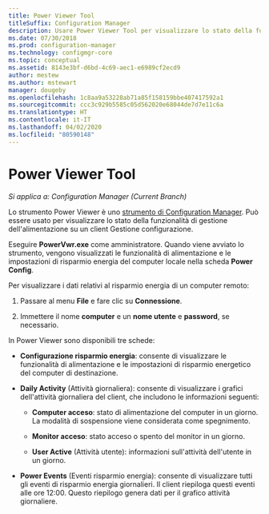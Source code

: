```yaml
---
title: Power Viewer Tool
titleSuffix: Configuration Manager
description: Usare Power Viewer Tool per visualizzare lo stato della funzionalità di gestione dell'alimentazione su un client Gestione configurazione.
ms.date: 07/30/2018
ms.prod: configuration-manager
ms.technology: configmgr-core
ms.topic: conceptual
ms.assetid: 8143e3bf-d6bd-4c69-aec1-e6989cf2ecd9
author: mestew
ms.author: mstewart
manager: dougeby
ms.openlocfilehash: 1c8aa9a53228ab71a85f158159bbe407417592a1
ms.sourcegitcommit: ccc3c929b5585c05d562020e68044de7d7e11c6a
ms.translationtype: HT
ms.contentlocale: it-IT
ms.lasthandoff: 04/02/2020
ms.locfileid: "80590148"
---
```

# <a name="power-viewer-tool"></a>Power Viewer Tool

*Si applica a: Configuration Manager (Current Branch)*

Lo strumento Power Viewer è uno [strumento di Configuration Manager](/sccm/core/support/tools). Può essere usato per visualizzare lo stato della funzionalità di gestione dell'alimentazione su un client Gestione configurazione.

Eseguire **PowerVwr.exe** come amministratore. Quando viene avviato lo strumento, vengono visualizzati le funzionalità di alimentazione e le impostazioni di risparmio energia del computer locale nella scheda **Power Config**. 

Per visualizzare i dati relativi al risparmio energia di un computer remoto:  

1. Passare al menu **File** e fare clic su **Connessione**. 

2. Immettere il nome **computer** e un **nome utente** e **password**, se necessario. 

In Power Viewer sono disponibili tre schede:  

- **Configurazione risparmio energia**: consente di visualizzare le funzionalità di alimentazione e le impostazioni di risparmio energetico del computer di destinazione.  

- **Daily Activity** (Attività giornaliera): consente di visualizzare i grafici dell'attività giornaliera del client, che includono le informazioni seguenti:  

    - **Computer acceso**: stato di alimentazione del computer in un giorno. La modalità di sospensione viene considerata come spegnimento.  

    - **Monitor acceso**: stato acceso o spento del monitor in un giorno.  

    - **User Active** (Attività utente): informazioni sull'attività dell'utente in un giorno.  

- **Power Events** (Eventi risparmio energia): consente di visualizzare tutti gli eventi di risparmio energia giornalieri. Il client riepiloga questi eventi alle ore 12:00. Questo riepilogo genera dati per il grafico attività giornaliere.  
